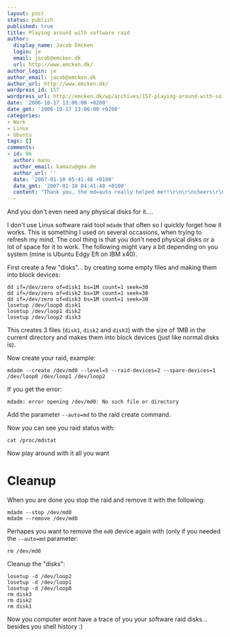```yaml
---
layout: post
status: publish
published: true
title: Playing around with software raid
author:
  display_name: Jacob Emcken
  login: je
  email: jacob@emcken.dk
  url: http://www.emcken.dk/
author_login: je
author_email: jacob@emcken.dk
author_url: http://www.emcken.dk/
wordpress_id: 157
wordpress_url: http://emcken.dk/wp/archives/157-playing-around-with-software-raid.html
date: '2006-10-17 13:06:00 +0200'
date_gmt: '2006-10-17 13:06:00 +0200'
categories:
- Work
- Linux
- Ubuntu
tags: []
comments:
- id: 96
  author: manu
  author_email: kamazu@gmx.de
  author_url: ''
  date: '2007-01-10 05:41:48 +0100'
  date_gmt: '2007-01-10 04:41:48 +0100'
  content: "Thank you, the md=auto really helped me!!\r\n\r\ncheers\r\nManu"
---
```

And you don't even need any physical disks for it....

I don't use Linux software raid tool `mdadm` that often so I quickly forget how it works. This is something I used on several occasions, when trying to refresh my mind. The cool thing is that you don't need physical disks or a lot of space for it to work.
The following might vary a bit depending on you system (mine is Ubuntu Edgy Eft on IBM x40).

First create a few "disks"... by creating some empty files and making them into block devices:

    dd if=/dev/zero of=disk1 bs=1M count=1 seek=30
    dd if=/dev/zero of=disk2 bs=1M count=1 seek=30
    dd if=/dev/zero of=disk3 bs=1M count=1 seek=30
    losetup /dev/loop0 disk1
    losetup /dev/loop1 disk2
    losetup /dev/loop2 disk3

This creates 3 files (`disk1`, `disk2` and `disk3`) with the size of 1MB in the current directory and makes them into block devices (just like normal disks is).

Now create your raid, example:

    mdadm --create /dev/md0 --level=5 --raid-devices=2 --spare-devices=1 /dev/loop0 /dev/loop1 /dev/loop2

If you get the error:

    mdadm: error opening /dev/md0: No such file or directory

Add the parameter `--auto=md` to the raid create command.

Now you can see you raid status with:

    cat /proc/mdstat

Now play around with it all you want

# Cleanup

When you are done you stop the raid and remove it with the following:

    mdadm --stop /dev/md0
    mdadm --remove /dev/md0

Perhapes you want to remove the `md0` device again with (only if you needed the `--auto=md` parameter:

    rm /dev/md0

Cleanup the "disks":

    losetup -d /dev/loop2
    losetup -d /dev/loop1
    losetup -d /dev/loop0
    rm disk3
    rm disk2
    rm disk1

Now you computer wont have a trace of you your software raid disks... besides you shell history :)

